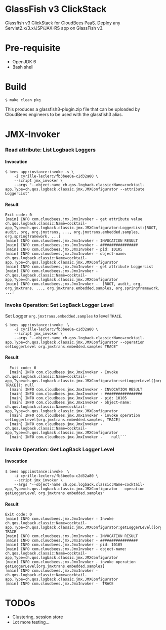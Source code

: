 # GlassFish v3 ClickStack

Glassfish v3 ClickStack for CloudBees PaaS. Deploy any Servlet2.x/3.x/JSP/JAX-RS app on GlassFish v3. 

# Pre-requisite

* OpenJDK 6
* Bash shell

# Build 

    $ make clean pkg

This produces a glassfish3-plugin.zip file that can be uploaded by CloudBees engineers to be used with the glassfish3 alias.

# JMX-Invoker

### Read attribute: List Logback Loggers

#### Invocation

```
$ bees app:instance:invoke -v \
    -i cyrille-leclerc/fb3bee0a-c2d32a80 \
    --script jmx_invoker \
    --args "--object-name ch.qos.logback.classic:Name=cocktail-app,Type=ch.qos.logback.classic.jmx.JMXConfigurator --attribute LoggerList"
```

#### Result

```
Exit code: 0
[main] INFO com.cloudbees.jmx.JmxInvoker - get attribute value ch.qos.logback.classic:Name=cocktail-app,Type=ch.qos.logback.classic.jmx.JMXConfigurator:LoggerList:[ROOT, audit, org, org.jmxtrans, ..., org.jmxtrans.embedded.samples, org.springframework, ...]
[main] INFO com.cloudbees.jmx.JmxInvoker - INVOCATION RESULT
[main] INFO com.cloudbees.jmx.JmxInvoker - #################
[main] INFO com.cloudbees.jmx.JmxInvoker - pid: 10105
[main] INFO com.cloudbees.jmx.JmxInvoker - object-name: ch.qos.logback.classic:Name=cocktail-app,Type=ch.qos.logback.classic.jmx.JMXConfigurator
[main] INFO com.cloudbees.jmx.JmxInvoker - get attribute LoggerList
[main] INFO com.cloudbees.jmx.JmxInvoker - ch.qos.logback.classic:Name=cocktail-app,Type=ch.qos.logback.classic.jmx.JMXConfigurator
[main] INFO com.cloudbees.jmx.JmxInvoker - 	[ROOT, audit, org, org.jmxtrans, ..., org.jmxtrans.embedded.samples, org.springframework, ...]
```



### Invoke Operation: Set LogBack Logger Level

Set Logger `org.jmxtrans.embedded.samples` to level `TRACE`.

```
$ bees app:instance:invoke  \
    -i cyrille-leclerc/fb3bee0a-c2d32a80 \
    --script jmx_invoker \
    --args "--object-name ch.qos.logback.classic:Name=cocktail-app,Type=ch.qos.logback.classic.jmx.JMXConfigurator --operation setLoggerLevel org.jmxtrans.embedded.samples TRACE"
```

#### Result

```
  Exit code: 0
  [main] INFO com.cloudbees.jmx.JmxInvoker - Invoke ch.qos.logback.classic:Name=cocktail-app,Type=ch.qos.logback.classic.jmx.JMXConfigurator:setLoggerLevel([org.jmxtrans.embedded.samples, TRACE]): null
  [main] INFO com.cloudbees.jmx.JmxInvoker - INVOCATION RESULT
  [main] INFO com.cloudbees.jmx.JmxInvoker - #################
  [main] INFO com.cloudbees.jmx.JmxInvoker - pid: 10105
  [main] INFO com.cloudbees.jmx.JmxInvoker - object-name: ch.qos.logback.classic:Name=cocktail-app,Type=ch.qos.logback.classic.jmx.JMXConfigurator
  [main] INFO com.cloudbees.jmx.JmxInvoker - invoke operation setLoggerLevel[org.jmxtrans.embedded.samples, TRACE]
  [main] INFO com.cloudbees.jmx.JmxInvoker - ch.qos.logback.classic:Name=cocktail-app,Type=ch.qos.logback.classic.jmx.JMXConfigurator
  [main] INFO com.cloudbees.jmx.JmxInvoker - 	null```
```

### Invoke Operation: Get LogBack Logger Level

#### Invocation

```
$ bees app:instance:invoke  \
    -i cyrille-leclerc/fb3bee0a-c2d32a80 \
    --script jmx_invoker \
    --args "--object-name ch.qos.logback.classic:Name=cocktail-app,Type=ch.qos.logback.classic.jmx.JMXConfigurator --operation getLoggerLevel org.jmxtrans.embedded.samples"
```

#### Result

```
Exit code: 0
[main] INFO com.cloudbees.jmx.JmxInvoker - Invoke ch.qos.logback.classic:Name=cocktail-app,Type=ch.qos.logback.classic.jmx.JMXConfigurator:getLoggerLevel([org.jmxtrans.embedded.samples]): TRACE
[main] INFO com.cloudbees.jmx.JmxInvoker - INVOCATION RESULT
[main] INFO com.cloudbees.jmx.JmxInvoker - #################
[main] INFO com.cloudbees.jmx.JmxInvoker - pid: 10105
[main] INFO com.cloudbees.jmx.JmxInvoker - object-name: ch.qos.logback.classic:Name=cocktail-app,Type=ch.qos.logback.classic.jmx.JMXConfigurator
[main] INFO com.cloudbees.jmx.JmxInvoker - invoke operation getLoggerLevel[org.jmxtrans.embedded.samples]
[main] INFO com.cloudbees.jmx.JmxInvoker - ch.qos.logback.classic:Name=cocktail-app,Type=ch.qos.logback.classic.jmx.JMXConfigurator
[main] INFO com.cloudbees.jmx.JmxInvoker - 	TRACE
```

# TODOs

* Clustering, session store
* Lot more testing...